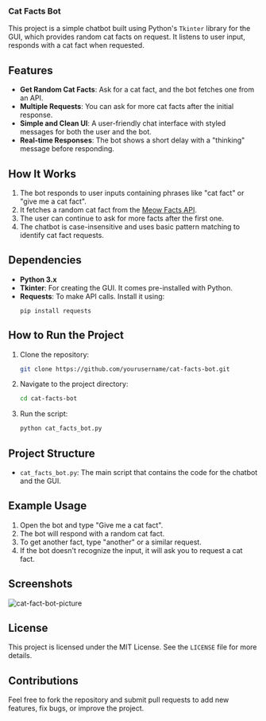 ### Cat Facts Bot

This project is a simple chatbot built using Python's `Tkinter` library for the GUI, which provides random cat facts on request. It listens to user input, responds with a cat fact when requested.
## Features
- **Get Random Cat Facts**: Ask for a cat fact, and the bot fetches one from an API.
- **Multiple Requests**: You can ask for more cat facts after the initial response.
- **Simple and Clean UI**: A user-friendly chat interface with styled messages for both the user and the bot.
- **Real-time Responses**: The bot shows a short delay with a "thinking" message before responding.

## How It Works
1. The bot responds to user inputs containing phrases like "cat fact" or "give me a cat fact".
2. It fetches a random cat fact from the [Meow Facts API](https://meowfacts.herokuapp.com/).
3. The user can continue to ask for more facts after the first one.
4. The chatbot is case-insensitive and uses basic pattern matching to identify cat fact requests.

## Dependencies
- **Python 3.x**
- **Tkinter**: For creating the GUI. It comes pre-installed with Python.
- **Requests**: To make API calls. Install it using:
  ```
  pip install requests
  ```

## How to Run the Project
1. Clone the repository:
   ```bash
   git clone https://github.com/yourusername/cat-facts-bot.git
   ```
2. Navigate to the project directory:
   ```bash
   cd cat-facts-bot
   ```
3. Run the script:
   ```bash
   python cat_facts_bot.py
   ```

## Project Structure
- `cat_facts_bot.py`: The main script that contains the code for the chatbot and the GUI.
  
## Example Usage
1. Open the bot and type "Give me a cat fact".
2. The bot will respond with a random cat fact.
3. To get another fact, type "another" or a similar request.
4. If the bot doesn't recognize the input, it will ask you to request a cat fact.

## Screenshots
![cat-fact-bot-picture](https://github.com/user-attachments/assets/1259607c-f4c8-446b-bc27-1bf6c9f8d19d)



## License
This project is licensed under the MIT License. See the `LICENSE` file for more details.

## Contributions
Feel free to fork the repository and submit pull requests to add new features, fix bugs, or improve the project.
